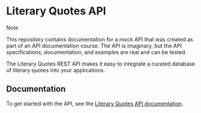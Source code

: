 # Literary Quotes API

> [!NOTE]
> This repository contains documentation for a mock API that was created as part of an API documentation course. The API is imaginary, but the API specifications, documentation, and examples are real and can be tested.

The Literary Quotes REST API makes it easy to integrate a curated database of literary quotes into your applications.

## Documentation

To get started with the API, see the [Literary Quotes API documentation](https://bumblebeeelegy.github.io/literary-quotes-api/docs/index).
